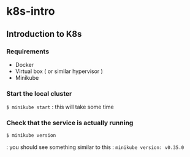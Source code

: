 # k8s-intro
## Introduction to K8s

### Requirements
* Docker
* Virtual box ( or similar hypervisor )
* Minikube

### Start the local cluster
`$ minikube start` : this will take some time

### Check that the service is actually running
```bash
$ minikube version
``` 
: you should see something similar to this : `minikube version: v0.35.0`